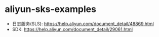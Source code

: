 # aliyun-sks-examples

- 日志服务(SLS): <https://help.aliyun.com/document_detail/48869.html>
- SDK: <https://help.aliyun.com/document_detail/29061.html>